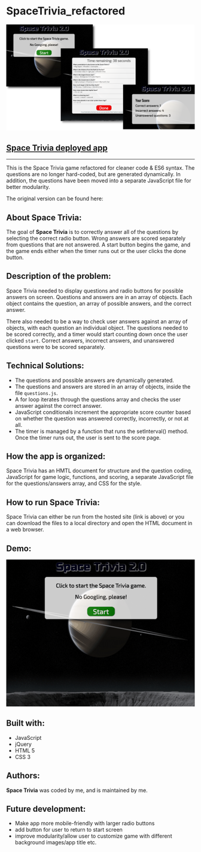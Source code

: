 # SpaceTrivia_refactored

![Space Trivia game](./assets/images/app_screenshot.png)

## [Space Trivia deployed app](https://dirk-kiesewetter.github.io/SpaceTrivia_refactored/)

---

This is the Space Trivia game refactored for cleaner code &amp; ES6 syntax. The questions are no longer hard-coded, but are generated dynamically. In addition, the questions have been moved into a separate JavaScript file for better modularity.

The original version can be found here: 

## About Space Trivia:

The goal of **Space Trivia** is to correctly answer all of the questions by selecting the correct radio button. Wrong answers are scored separately from questions that are not answered. A start button begins the game, and the game ends either when the timer runs out or the user clicks the done button.

## Description of the problem:

Space Trivia needed to display questions and radio buttons for possible answers on screen. Questions and answers are in an array of objects. Each object contains the question, an array of possible answers, and the correct answer.

There also needed to be a way to check user answers against an array of objects, with each question an individual object. The questions needed to be scored correctly, and a timer would start counting down once the user clicked `start`. Correct answers, incorrect answers, and unanswered questions were to be scored separately.

## Technical Solutions:

- The questions and possible answers are dynamically generated.
- The questions and answers are stored in an array of objects, inside the file ```questions.js```.
- A for loop iterates through the questions array and checks the user answer against the correct answer.
- JavaScript conditionals increment the appropriate score counter based on whether the question was answered correctly, incorrectly, or not at all.
- The timer is managed by a function that runs the setInterval() method. Once the timer runs out, the user is sent to the score page.

## How the app is organized:

Space Trivia has an HMTL document for structure and the question coding, JavaScript for game logic, functions, and scoring, a separate JavaScript file for the questions/answers array, and CSS for the style.

## How to run Space Trivia:

Space Trivia can either be run from the hosted site (link is above) or you can download the files to a local directory and open the HTML document in a web browser.

## Demo:

![Space Trivia demo](./assets/gifs/space_trivia_refactored.gif)

## Built with:

- JavaScript
- jQuery
- HTML 5
- CSS 3

## Authors:

**Space Trivia** was coded by me, and is maintained by me.

## Future development:

- Make app more mobile-friendly with larger radio buttons
- add button for user to return to start screen
- improve modularity/allow user to customize game with different background images/app title etc.
